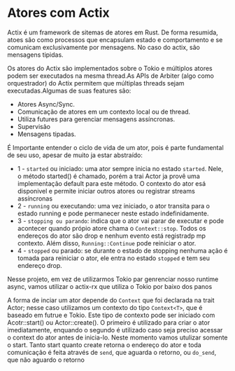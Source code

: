 # Atores com Actix

Actix é um framework de sitemas de atores em Rust. De forma resumida, atoes são como processos que encapsulam estado e comportamento e se comunicam exclusivamente por mensagens. No caso do actix, são mensagens tipidas.

Os atores do Actix são implementados sobre o Tokio e múltiplos atores podem ser executados na mesma thread.As APIs de Arbiter (algo como orquestrador) do Actix permitem que múltiplas threads sejam executadas.Algumas de suas features são:
* Atores Async/Sync.
* Comunicação de atores em um contexto local ou de thread.
* Utiliza futures para gerenciar mensagens	assíncronas.
* Supervisão
* Mensagens	tipadas.

É Importante entender o ciclo de vida de um ator, pois é parte fundamental de seu uso, apesar de muito ja estar abstraído:
* 1 - `started` ou iniciado: uma ator sempre inicia no estado `started`. Nele, o método started() é chamado, porém a trai Actor ja provê uma implementação default para este método. O contexto do ator esá disponivel e permite iniciar outros atores ou registrar streams assíncronas
* 2 - `running` ou executando: uma vez iniciado, o ator transita para o estado running e pode permanecer neste estado indefinidamente.
* 3 - `stopping ou parando`: indica que o ator vai parar de executar e pode acontecer quando própio atore chama o `Context::stop`. Todos os endereços do ator são drop e nenhum evento está registradp mp contexto. Além disso, `Running::Continue` pode reiniciar o ator.
* 4 - `stopped` ou parado: se durante o estado de stopping nenhuma ação é tomada para reiniciar o ator, ele entra no estado `stopped` e tem seu endereço drop.


Nesse projeto, em vez de utilizarmos Tokio par genrenciar nosso runtime async, vamos utilizar o actix-rx que utiliza o Tokio por baixo dos panos

A forma de inciar um ator depende do `Context` que foi declarada na trait Actor; nesse caso utilizamos um contexto do tipo `Context<T>`, que é baseado em futrue e Tokio. Este tipo de contexto pode ser iniciado com Acotr::start() ou Actor::create(). O primeiro é utilizado para criar o ator imediatamente, enquando o segundo é utilizado caso seja preciso acessar o context do ator antes de inicia-lo. Neste momento vamos utulizar somente o start. Tanto start quanto create retorna o endereço do ator e toda comunicação é feita através de `send`, que aguarda o retorno, ou `do_send`, que não aguardo o retorno